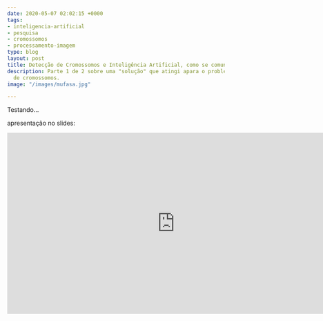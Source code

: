 ```yaml
---
date: 2020-05-07 02:02:15 +0000
tags:
- inteligencia-artificial
- pesquisa
- cromossomos
- processamento-imagem
type: blog
layout: post
title: Detecção de Cromossomos e Inteligência Artificial, como se comunicam?
description: Parte 1 de 2 sobre uma "solução" que atingi apara o problema de contagem
  de cromossomos.
image: "/images/mufasa.jpg"

---
```

Testando...

apresentação no slides:
<iframe center src="https://slides.com/fernandasouza/deck/embed?style=light" width="776" height="420" scrolling="no" frameborder="0" webkitallowfullscreen mozallowfullscreen allowfullscreen></iframe>